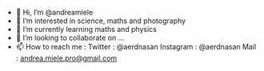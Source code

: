 - 👋 Hi, I’m @andreamiele
- 👀 I’m interested in science, maths and photography
- 🌱 I’m currently learning maths and physics
- 💞️ I’m looking to collaborate on ...
- 📫 How to reach me :
Twitter : @aerdnasan
Instagram : @aerdnasan
Mail : andrea.miele.pro@gmail.com

<!---
andreamiele/andreamiele is a ✨ special ✨ repository because its `README.md` (this file) appears on your GitHub profile.
You can click the Preview link to take a look at your changes.
--->
